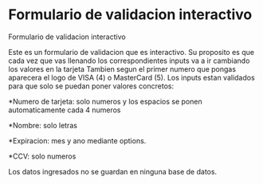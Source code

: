 # Formulario de validacion interactivo
Formulario de validacion interactivo

Este es un formulario de validacion que es interactivo. 
Su proposito es que cada vez que vas llenando los correspondientes inputs va a ir cambiando los valores en la tarjeta
Tambien segun el primer numero que pongas aparecera el logo de VISA (4) o MasterCard (5). 
Los inputs estan validados para que solo se puedan poner valores concretos: 

*Numero de tarjeta: solo numeros y los espacios se ponen automaticamente cada 4 numeros


*Nombre: solo letras


*Expiracion: mes y ano mediante options. 


*CCV: solo numeros 

Los datos ingresados no se guardan en ninguna base de datos. 
